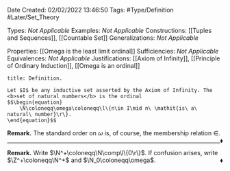 <div class="topSpace"></div>

Date Created: 02/02/2022 13:46:50
Tags: #Type/Definition #Later/Set_Theory

Types: <i>Not Applicable</i>
Examples: <i>Not Applicable</i>
Constructions: [[Tuples and Sequences]], [[Countable Set]]
Generalizations: <i>Not Applicable</i>

Properties: [[Omega is the least limit ordinal]]
Sufficiencies: <i>Not Applicable</i>
Equivalences: <i>Not Applicable</i>
Justifications: [[Axiom of Infinity]], [[Principle of Ordinary Induction]], [[Omega is an ordinal]]

``` ad-Definition
title: Definition.

Let $I$ be any inductive set asserted by the Axiom of Infinity. The <b>set of natural numbers</b> is the ordinal
$$\begin{equation}
    \N\coloneqq\omega\coloneqq\l\{n\in I\mid n\ \mathit{is\ a\ natural\ number}\r\}.
\end{equation}$$

```

<b>Remark.</b> The standard order on $\omega$ is, of course, the membership relation $\in$.<span style="float:right;">$\blacklozenge$</span>

---

<b>Remark.</b> Write $\N^+\coloneqq\N\comp\l\{0\r\}$. If confusion arises, write $\Z^+\coloneqq\N^+$ and $\N_0\coloneqq\omega$.<span style="float:right;">$\blacklozenge$</span>

